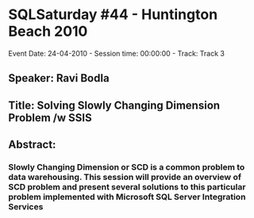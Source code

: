 # SQLSaturday #44 - Huntington Beach 2010
Event Date: 24-04-2010 - Session time: 00:00:00 - Track: Track 3
## Speaker: Ravi Bodla
## Title: Solving Slowly Changing Dimension Problem /w SSIS
## Abstract:
### Slowly Changing Dimension or SCD is a common problem to data warehousing.  This session will provide an overview of SCD problem and present several solutions to this particular problem implemented with Microsoft SQL Server Integration Services
